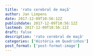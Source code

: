 ```yaml
---
title: 'rato cerebral de maçã'
author: Jan Limpens
date: 2017-12-09T10:56:12Z
publishdate: 2017-12-09T10:56:12Z
lastmod: 2017-12-09T10:56:12Z
draft: false
description: 'rato cerebral de maçã'
categories: ['História em Quadrinhos']
post_format: ['post-format-image']
---
```



